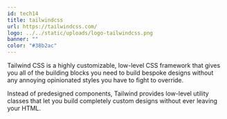 ```yaml
---
id: tech14
title: tailwindcss
url: https://tailwindcss.com/
logo: ../../static/uploads/logo-tailwindcss.png
banner: ""
color: "#38b2ac"
---
```

Tailwind CSS is a highly customizable, low-level CSS framework that gives you all of the building blocks you need to build bespoke designs without any annoying opinionated styles you have to fight to override.

Instead of predesigned components, Tailwind provides low-level utility classes that let you build completely custom designs without ever leaving your HTML.